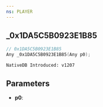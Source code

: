 ```yaml
---
ns: PLAYER
---
```

## _0x1DA5C5B0923E1B85

```c
// 0x1DA5C5B0923E1B85
Any _0x1DA5C5B0923E1B85(Any p0);
```

```
NativeDB Introduced: v1207
```

## Parameters
* **p0**:
